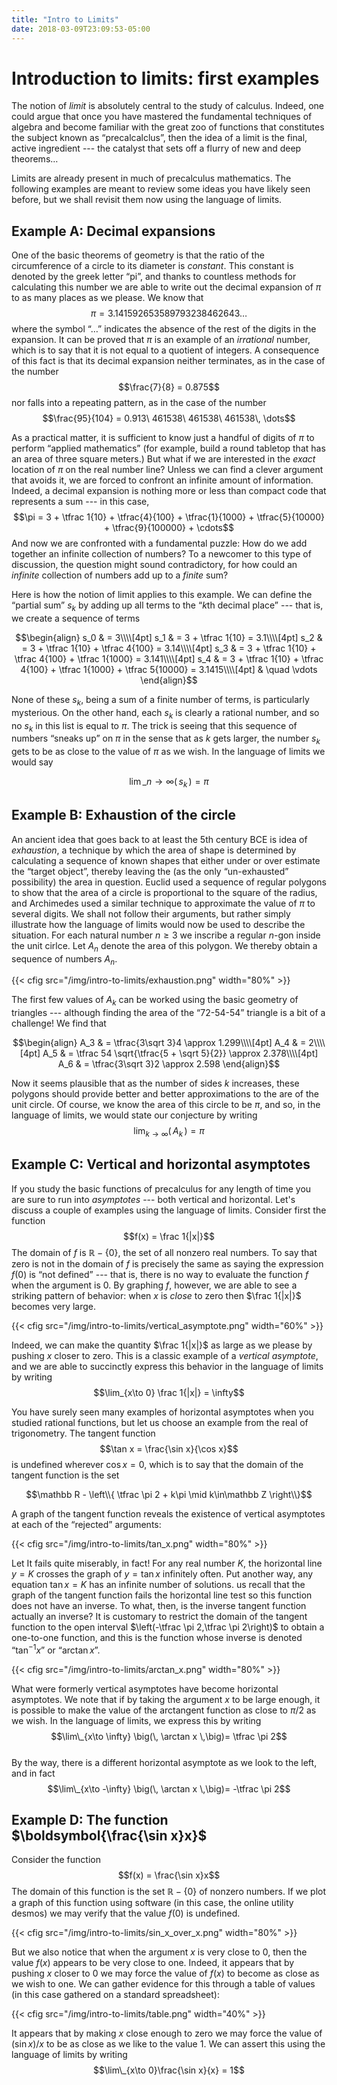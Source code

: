 ```yaml
---
title: "Intro to Limits"
date: 2018-03-09T23:09:53-05:00
---
```


# Introduction to limits: first examples

The notion of _limit_ is absolutely central to the study of calculus. Indeed, one could argue that once you have mastered the fundamental techniques of algebra and become familiar with the great zoo of functions that constitutes the subject known as &ldquo;precalcalclus&rdquo;, then the idea of a limit is the final, active ingredient --- the catalyst that sets off a flurry of new and deep theorems&hellip;

Limits are already present in much of precalculus mathematics. The following examples are meant to review some ideas you have likely seen before, but we shall revisit them now using the language of limits. 

   
## Example A: Decimal expansions

One of the basic theorems of geometry is that the ratio of the circumference of a circle to its diameter is _constant_. This constant is denoted by the greek letter &ldquo;pi&rdquo;, and thanks to countless methods for calculating this number we are able to write out the decimal expansion of $\pi$ to as many places as we please. We know that 
$$\pi = 3.141592653589793238462643\dots$$
where the symbol &ldquo;&hellip;&rdquo; indicates the absence of the rest of the digits in the expansion. It can be proved that $\pi$ is an example of an _irrational_ number, which is to say that it is not equal to a quotient of integers. A consequence of this fact is that its decimal expansion neither terminates, as in the case of the number
$$\frac{7}{8} = 0.875$$
nor falls into a repeating pattern, as in the case of the number
$$\frac{95}{104} = 0.913\ 461538\ 461538\ 461538\, \dots$$ 

As a practical matter, it is sufficient to know just a handful of digits of $\pi$ to perform &ldquo;applied mathematics&rdquo; (for example, build a round tabletop that has an area of three square meters.) But what if we are interested in the _exact_ location of $\pi$ on the real number line? Unless we can find a clever argument that avoids it, we are forced to confront an infinite amount of information. Indeed, a decimal expansion is nothing more or less than compact code that represents a sum --- in this case, 
$$\pi = 3 + \tfrac 1{10} + \tfrac{4}{100} + \tfrac{1}{1000} + \tfrac{5}{10000} + \tfrac{9}{100000} + \cdots$$
And now we are confronted with a fundamental puzzle: How do we add together an infinite collection of numbers? To a newcomer to this type of discussion, the question might sound contradictory, for how could an _infinite_ collection of numbers add up to a _finite_ sum? 

Here is how the notion of limit applies to this example. We can define the &ldquo;partial sum&rdquo; $s_k$ by adding up all terms to the &ldquo;$k$th decimal place&rdquo; --- that is, we create a sequence of terms

$$\begin{align}
s_0 & = 3\\\\[4pt]
s_1 & = 3 + \tfrac 1{10} = 3.1\\\\[4pt]
s_2 & = 3 + \tfrac 1{10} + \tfrac 4{100} = 3.14\\\\[4pt]
s_3 & = 3 + \tfrac 1{10} + \tfrac 4{100} + \tfrac 1{1000} = 3.141\\\\[4pt]
s_4 & = 3 + \tfrac 1{10} + \tfrac 4{100} + \tfrac 1{1000} + \tfrac 5{10000} = 3.1415\\\\[4pt]
& \quad \vdots
\end{align}$$

None of these $s_k$, being a sum of a finite number of terms, is particularly mysterious. On the other hand, each $s_k$ is clearly a rational number, and so no $s_k$ in this list is equal to $\pi$. The trick is seeing that this sequence of numbers &ldquo;sneaks up&rdquo; on $\pi$ in the sense that as $k$ gets larger, the number $s_k$ gets to be as close to the value of $\pi$ as we wish. In the language of limits we would say 

$$\lim\_{n\to \infty} \big(\, s_k \, \big) = \pi$$


## Example B: Exhaustion of the circle

An ancient idea that goes back to at least the 5th century BCE is idea of _exhaustion_, a technique by which the area of shape is determined by calculating a sequence of known shapes that either under or over estimate the &ldquo;target object&rdquo;, thereby leaving the (as the only &ldquo;un-exhausted&rdquo; possibility) the area in question. Euclid used a sequence of regular polygons to show that the area of a circle is proportional to the square of the radius, and Archimedes used a similar technique to approximate the value of $\pi$ to several digits. We shall not follow their arguments, but rather simply illustrate how the language of limits would now be used to describe the situation. For each natural number $n\geq 3$ we inscribe a regular $n$-gon inside the unit cirlce. Let $A_n$ denote the area of this polygon. We thereby obtain a sequence of numbers $A_n$.   

{{< cfig src="/img/intro-to-limits/exhaustion.png" width="80%" >}}

The first few values of $A_k$ can be worked using the basic geometry of triangles --- although finding the area of the &ldquo;$72$-$54$-$54$&rdquo; triangle is a bit of a challenge! We find that 

$$\begin{align}
A_3 & = \tfrac{3\sqrt 3}4 \approx 1.299\\\\[4pt]
A_4 & = 2\\\\[4pt]
A_5 & = \tfrac 54 \sqrt{\tfrac{5 + \sqrt 5}{2}} \approx 2.378\\\\[4pt]
A_6 & = \tfrac{3\sqrt 3}2 \approx 2.598
\end{align}$$

Now it seems plausible that as the number of sides $k$ increases, these polygons should provide better and better approximations to the are of the unit circle. Of course, we know the area of this circle to be $\pi$, and so, in the language of limits, we would state our conjecture by writing
$$\lim_{k\to \infty} \big(\, A_k\, \big) = \pi$$


## Example C: Vertical and horizontal asymptotes

If you study the basic functions of precalculus for any length of time you are sure to run into _asymptotes_ --- both vertical and horizontal. Let's discuss a couple of examples using the language of limits. Consider first the function 
$$f(x) = \frac 1{|x|}$$ 
The domain of $f$ is $\mathbb R - \{0\}$, the set of all nonzero real numbers. 
To say that zero is not in the domain of $f$ is precisely the same as saying the expression $f(0)$ is &ldquo;not defined&rdquo; --- that is, there is no way to evaluate the function $f$ when the argument is $0$. By graphing $f$, however, we are able to see a striking pattern of behavior: when $x$ is _close_ to zero then $\frac 1{|x|}$ becomes very large. 

{{< cfig src="/img/intro-to-limits/vertical_asymptote.png" width="60%" >}}

Indeed, we can make the quantity $\frac 1{|x|}$ as large as we please by pushing $x$ closer to zero. This is a classic example of a _vertical asymptote_, and we are able to succinctly express this behavior in the language of limits by writing 
$$\lim_{x\to 0} \frac 1{|x|} = \infty$$

You have surely seen many examples of horizontal asymptotes when you studied rational functions, but let us choose an example from the real of trigonometry. The tangent function 
$$\tan x = \frac{\sin x}{\cos x}$$
is undefined wherever $\cos x = 0$, which is to say that the domain of the tangent function is the set 

$$\mathbb R - \left\\{ \tfrac \pi 2 + k\pi  \mid  k\in\mathbb Z  \right\\}$$

A graph of the tangent function reveals the existence of vertical asymptotes at each of the &ldquo;rejected&rdquo; arguments:

{{< cfig src="/img/intro-to-limits/tan_x.png" width="80%" >}}

Let
<span class="sidenote">It fails quite miserably, in fact! For any real number $K$, the horizontal line $y=K$ crosses the graph of $y = \tan x$ infinitely often. Put another way, any equation $\tan x = K$ has an infinite number of solutions.</span>
us recall that the graph of the tangent function fails the horizontal line test so this function does not have an inverse. To what, then, is the inverse tangent function actually an inverse? It is customary to restrict the domain of the tangent function to the open interval $\left(-\tfrac \pi 2,\tfrac \pi 2\right)$ to obtain a one-to-one function, and this is the function whose inverse is denoted &ldquo;$\tan^{-1}x$&rdquo; or &ldquo;$\arctan x$&rdquo;.

{{< cfig src="/img/intro-to-limits/arctan_x.png" width="80%" >}}

What were formerly vertical asymptotes have become horizontal asymptotes. We note that if by taking the argument $x$ to be large enough, it is possible to make the value of the arctangent function as close to $\pi/2$ as we wish. In the language of limits, we express this by writing 
$$\lim\_{x\to \infty} \big(\, \arctan x \,\big)= \tfrac \pi 2$$   
By the way, there is a different  horizontal asymptote as we look to the left, and in fact  
$$\lim\_{x\to -\infty} \big(\, \arctan x \,\big)= -\tfrac \pi 2$$   


## Example D: The function $\boldsymbol{\frac{\sin x}x}$

Consider the function 
$$f(x) = \frac{\sin x}x$$
The domain of this function is the set $\mathbb R - \{ 0\}$ of nonzero numbers. If we plot a graph of this function using software (in this case, the online utility <span class="texttt">desmos</span>) we may verify that the value $f(0)$ is undefined.

{{< cfig src="/img/intro-to-limits/sin_x_over_x.png" width="80%" >}}

But we also notice that when the argument $x$ is very close to $0$, then the value $f(x)$ appears to be very close to one. Indeed, it appears that by pushing $x$ closer to $0$ we may force the value of $f(x)$ to become as close as we wish to one. We can gather evidence for this through a table of values (in this case gathered on a standard spreadsheet):

{{< cfig src="/img/intro-to-limits/table.png" width="40%" >}}

It appears that by making $x$ close enough to zero we may force the value of $(\sin x)/x$ to be as close as we like to the value $1$. We can assert this using the language of limits by writing 
$$\lim\_{x\to 0}\frac{\sin x}{x} = 1$$